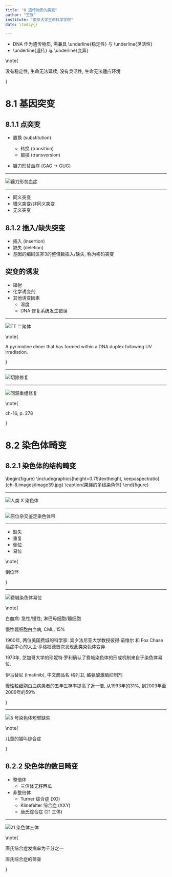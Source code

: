 ```yaml
---
title: "8 遗传物质的突变"
author: "王强"
institute: "南京大学生命科学学院"
date: \today{}

---
```


* DNA 作为遗传物质, 需兼具 \underline{稳定性} 与 \underline{灵活性}
* \underline{遗传} 与 \underline{变异}

\note{

没有稳定性, 生命无法延续; 没有灵活性, 生命无法适应环境

}

# 8.1 基因突变

## 8.1.1 点突变

* 置换 (substitution)
  * 转换 (transition)
  * 颠换 (transversion)

* 镰刀形贫血症 (GAG $\rightarrow$ GUG)

---

![镰刀形贫血症](ch-8.images/image42.jpg)

---

* 同义突变
* 错义突变/非同义突变
* 无义突变

## 8.1.2 插入/缺失突变

* 插入 (insertion)
* 缺失 (deletion)
* 基因的编码区非3的整倍数插入/缺失, 称为移码突变

## 突变的诱发

* 辐射
* 化学诱变剂
* 其他诱变因素
    * 温度
    * DNA 修复系统发生错误

---

![TT 二聚体](ch-8.images/image43.jpg)

\note{

A pyrimidine dimer that has formed within a DNA duplex following UV irradiation.

}

---

![切除修复](ch-8.images/BER_basic_pathway.jpg)

---

![同源重组修复](ch-8.images/DSB-HDR.jpg)

\note{

ch-16, p. 278

}

# 8.2 染色体畸变

## 8.2.1 染色体的结构畸变

\begin{figure}
    \includegraphics[height=0.75\textheight, keepaspectratio]{ch-8.images/image39.jpg}
    \caption{果蝇的多线染色体}
\end{figure}

---

![人类 X 染色体](ch-8.images/image40.jpg)

---

![原位杂交鉴定染色体带](ch-8.images/image41.jpg)

---

* 缺失
* 重复
* 倒位
* 易位

\note{

倒位环

}

---

![费城染色体易位](ch-8.images/Philadelphia_Chromosom.jpg)

\note{

白血病: 急性/慢性; 淋巴母细胞/髓细胞

慢性髓细胞白血病, CML, 15%

1960年, 两位美国费城的科学家: 宾夕法尼亚大学教授彼得·诺维尔 和 Fox Chase 癌症中心的大卫·亨格福德首次发现此类染色体变异.

1973年, 芝加哥大学的珍妮特·罗利确认了费城染色体的形成机制来自于染色体易位.

伊马替尼 (Imatinib), 中文商品名 格列卫, 酪氨酸激酶抑制剂

慢性粒细胞白血病患者的五年生存率提高了近一倍, 从1993年的31%, 到2003年至2009年的59%

}

---

![5 号染色体短臂缺失](ch-8.images/image3.jpg)

\note{

儿童的猫叫综合症

}

## 8.2.2 染色体的数目畸变

* 整倍体
    * 三倍体无籽西瓜
* 非整倍体
    * Turner 综合症 (XO)
    * Klinefelter 综合症 (XXY)
    * 唐氏综合症 (21 三体)

---

![21 染色体三体](ch-8.images/image4.jpg)

\note{

唐氏综合症发病率为千分之一

唐氏综合症的筛查

}

